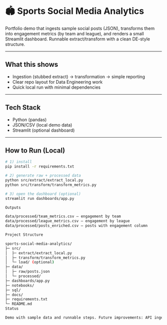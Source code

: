 # 🏟️ Sports Social Media Analytics

Portfolio demo that ingests sample social posts (JSON), transforms them into engagement metrics (by team and league), and renders a small Streamlit dashboard. Runnable extract/transform with a clean DE-style structure.

---

## What this shows
- Ingestion (stubbed extract) → transformation → simple reporting
- Clear repo layout for Data Engineering work
- Quick local run with minimal dependencies

---

## Tech Stack
- Python (pandas)
- JSON/CSV (local demo data)
- Streamlit (optional dashboard)

---

## How to Run (Local)

```bash
# 1) install
pip install -r requirements.txt

# 2) generate raw + processed data
python src/extract/extract_local.py
python src/transform/transform_metrics.py

# 3) open the dashboard (optional)
streamlit run dashboards/app.py

Outputs

data/processed/team_metrics.csv — engagement by team
data/processed/league_metrics.csv — engagement by league
data/processed/posts_enriched.csv — posts with engagement column

Project Structure

sports-social-media-analytics/
├─ src/
│  ├─ extract/extract_local.py
│  ├─ transform/transform_metrics.py
│  └─ load/ (optional)
├─ data/
│  ├─ raw/posts.json
│  └─ processed/
├─ dashboards/app.py
├─ notebooks/
├─ sql/
├─ docs/
├─ requirements.txt
└─ README.md
Status

Demo with sample data and runnable steps. Future improvements: API ingestion, simple sentiment, and CI to run transform.

